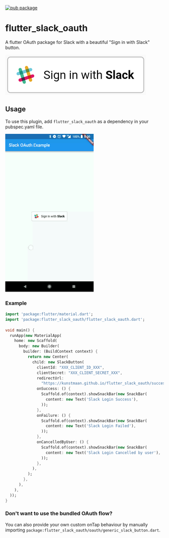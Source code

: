 [![pub package](https://img.shields.io/pub/v/flutter_slack_oauth.svg)](https://pub.dartlang.org/packages/flutter_slack_oauth) 

# flutter_slack_oauth
A flutter OAuth package for Slack with a beautiful "Sign in with Slack" button.

![](docs/img/button.png)

## Usage
To use this plugin, add `flutter_slack_oauth` as a dependency in your pubspec.yaml file.

![](docs/img/gif.gif)

### Example
``` dart
import 'package:flutter/material.dart';
import 'package:flutter_slack_oauth/flutter_slack_oauth.dart';

void main() {
  runApp(new MaterialApp(
    home: new Scaffold(
      body: new Builder(
        builder: (BuildContext context) {
          return new Center(
            child: new SlackButton(
              clientId: "XXX_CLIENT_ID_XXX",
              clientSecret: "XXX_CLIENT_SECRET_XXX",
              redirectUrl:
                "https://kunstmaan.github.io/flutter_slack_oauth/success.html",
              onSuccess: () {
                Scaffold.of(context).showSnackBar(new SnackBar(
                  content: new Text('Slack Login Success'),
                ));
              },
              onFailure: () {
                Scaffold.of(context).showSnackBar(new SnackBar(
                  content: new Text('Slack Login Failed'),
                ));
              },
              onCancelledByUser: () {
                Scaffold.of(context).showSnackBar(new SnackBar(
                  content: new Text('Slack Login Cancelled by user'),
                ));
              },
            ),
          );
        },
      ),
    ),
  ));
}

```

### Don't want to use the bundled OAuth flow?
You can also provide your own custom onTap behaviour by manually importing `package:flutter_slack_oauth/oauth/generic_slack_button.dart`.